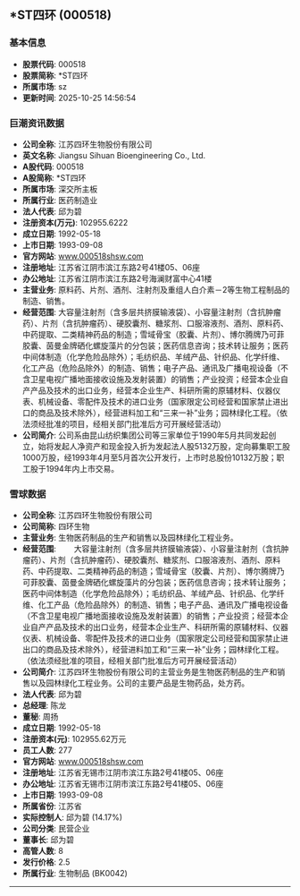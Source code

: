 ## *ST四环 (000518)

### 基本信息

- **股票代码**: 000518
- **股票简称**: *ST四环
- **所属市场**: sz
- **更新时间**: 2025-10-25 14:56:54

### 巨潮资讯数据

- **公司全称**: 江苏四环生物股份有限公司
- **英文名称**: Jiangsu Sihuan Bioengineering Co., Ltd.
- **A股代码**: 000518
- **A股简称**: *ST四环
- **所属市场**: 深交所主板
- **所属行业**: 医药制造业
- **法人代表**: 邱为碧
- **注册资本(万元)**: 102955.6222
- **成立日期**: 1992-05-18
- **上市日期**: 1993-09-08
- **官方网站**: www.000518shsw.com
- **注册地址**: 江苏省江阴市滨江东路2号41楼05、06座
- **办公地址**: 江苏省江阴市滨江东路2号海澜财富中心41楼
- **主营业务**: 原料药、片剂、酒剂、注射剂及重组人白介素－2等生物工程制品的制造、销售。
- **经营范围**: 大容量注射剂（含多层共挤膜输液袋）、小容量注射剂（含抗肿瘤药）、片剂（含抗肿瘤药）、硬胶囊剂、糖浆剂、口服溶液剂、酒剂、原料药、中药提取、二类精神药品的制造；雪域骨宝（胶囊、片剂）、博尔腾牌乃可菲胶囊、茵曼金牌硒化螺旋藻片的分包装；医药信息咨询；技术转让服务；医药中间体制造（化学危险品除外）；毛纺织品、羊绒产品、针织品、化学纤维、化工产品（危险品除外）的制造、销售；电子产品、通讯及广播电视设备（不含卫星电视广播地面接收设施及发射装置）的销售；产业投资；经营本企业自产产品及技术的出口业务，经营本企业生产、科研所需的原辅材料、仪器仪表、机械设备、零配件及技术的进口业务（国家限定公司经营和国家禁止进出口的商品及技术除外），经营进料加工和“三来一补”业务；园林绿化工程。（依法须经批准的项目，经相关部门批准后方可开展经营活动）
- **公司简介**: 公司系由昆山纺织集团公司等三家单位于1990年5月共同发起创立，始将发起人净资产和现金投入折为发起法人股5132万股，定向募集职工股1000万股，经1993年4月至5月首次公开发行，上市时总股份10132万股；职工股于1994年内上市交易。

### 雪球数据

- **公司全称**: 江苏四环生物股份有限公司
- **公司简称**: 四环生物
- **主营业务**: 生物医药制品的生产和销售以及园林绿化工程业务。
- **经营范围**: 　　大容量注射剂（含多层共挤膜输液袋）、小容量注射剂（含抗肿瘤药）、片剂（含抗肿瘤药）、硬胶囊剂、糖浆剂、口服溶液剂、酒剂、原料药、中药提取、二类精神药品的制造；雪域骨宝（胶囊、片剂）、博尔腾牌乃可菲胶囊、茵曼金牌硒化螺旋藻片的分包装；医药信息咨询；技术转让服务；医药中间体制造（化学危险品除外）；毛纺织品、羊绒产品、针织品、化学纤维、化工产品（危险品除外）的制造、销售；电子产品、通讯及广播电视设备（不含卫星电视广播地面接收设施及发射装置）的销售；产业投资；经营本企业自产产品及技术的出口业务，经营本企业生产、科研所需的原辅材料、仪器仪表、机械设备、零配件及技术的进口业务（国家限定公司经营和国家禁止进出口的商品及技术除外），经营进料加工和“三来一补”业务；园林绿化工程。（依法须经批准的项目，经相关部门批准后方可开展经营活动）
- **公司简介**: 江苏四环生物股份有限公司的主营业务是生物医药制品的生产和销售以及园林绿化工程业务。公司的主要产品是生物药品，处方药。
- **法人代表**: 邱为碧
- **总经理**: 陈龙
- **董秘**: 周扬
- **成立日期**: 1992-05-18
- **注册资本(元)**: 102955.62万元
- **员工人数**: 277
- **官方网站**: www.000518shsw.com
- **注册地址**: 江苏省无锡市江阴市滨江东路2号41楼05、06座
- **办公地址**: 江苏省无锡市江阴市滨江东路2号41楼05、06座
- **上市日期**: 1993-09-08
- **所属省份**: 江苏省
- **实际控制人**: 邱为碧 (14.17%)
- **公司分类**: 民营企业
- **董事长**: 邱为碧
- **高管人数**: 8
- **发行价格**: 2.5
- **所属行业**: 生物制品 (BK0042)

---